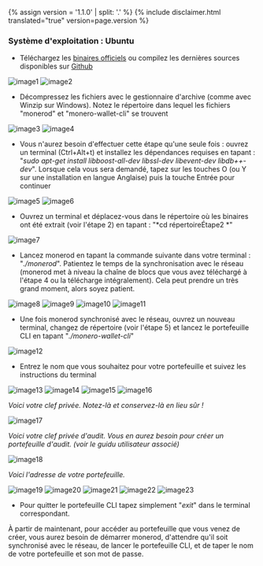 {% assign version = '1.1.0' | split: '.' %}
{% include disclaimer.html translated="true" version=page.version %}
### Système d'exploitation :  Ubuntu

- Téléchargez les [binaires officiels](https://getmonero.org/downloads/) ou compilez les dernières sources disponibles sur [Github](https://github.com/monero-project/bitmonero)

![image1](https://github.com/luuul/monero-site/blob/master/knowledge-base/user-guides/png/create_wallet/1.png)
![image2](https://github.com/luuul/monero-site/blob/master/knowledge-base/user-guides/png/create_wallet/2.png)

- Décompressez les fichiers avec le gestionnaire d'archive (comme avec Winzip sur Windows). Notez le répertoire dans lequel les fichiers "monerod" et "monero-wallet-cli" se trouvent

![image3](https://github.com/luuul/monero-site/blob/master/knowledge-base/user-guides/png/create_wallet/3.png)
![image4](https://github.com/luuul/monero-site/blob/master/knowledge-base/user-guides/png/create_wallet/4.png)

- Vous n'aurez besoin d'effectuer cette étape qu'une seule fois : ouvrez un terminal (Ctrl+Alt+t) et installez les dépendances requises en tapant : "*sudo apt-get install libboost-all-dev libssl-dev libevent-dev libdb++-dev*". Lorsque cela vous sera demandé, tapez sur les touches O (ou Y sur une installation en langue Anglaise) puis la touche Entrée pour continuer

![image5](https://github.com/luuul/monero-site/blob/master/knowledge-base/user-guides/png/create_wallet/5.png)
![image6](https://github.com/luuul/monero-site/blob/master/knowledge-base/user-guides/png/create_wallet/6.png)

- Ouvrez un terminal et déplacez-vous dans le répertoire où les binaires ont été extrait (voir l'étape 2) en tapant : "*cd répertoireÉtape2 *"

![image7](https://github.com/luuul/monero-site/blob/master/knowledge-base/user-guides/png/create_wallet/7.png)

- Lancez monerod en tapant la commande suivante dans votre terminal : "*./monerod*". Patientez le temps de la synchronisation avec le réseau (monerod met à niveau la chaîne de blocs que vous avez téléchargé à l'étape 4 ou la télécharge intégralement). Cela peut prendre un très grand moment, alors soyez patient.

![image8](https://github.com/luuul/monero-site/blob/master/knowledge-base/user-guides/png/create_wallet/8.png)
![image9](https://github.com/luuul/monero-site/blob/master/knowledge-base/user-guides/png/create_wallet/9.png)
![image10](https://github.com/luuul/monero-site/blob/master/knowledge-base/user-guides/png/create_wallet/10.png)
![image11](https://github.com/luuul/monero-site/blob/master/knowledge-base/user-guides/png/create_wallet/11.png)

- Une fois monerod synchronisé avec le réseau, ouvrez un nouveau terminal, changez de répertoire (voir l'étape 5) et lancez le portefeuille CLI en tapant "*./monero-wallet-cli*"

![image12](https://github.com/luuul/monero-site/blob/master/knowledge-base/user-guides/png/create_wallet/12.png)

- Entrez le nom que vous souhaitez pour votre portefeuille et suivez les instructions du terminal

![image13](https://github.com/luuul/monero-site/blob/master/knowledge-base/user-guides/png/create_wallet/13.png)
![image14](https://github.com/luuul/monero-site/blob/master/knowledge-base/user-guides/png/create_wallet/14.png)
![image15](https://github.com/luuul/monero-site/blob/master/knowledge-base/user-guides/png/create_wallet/15.png)
![image16](https://github.com/luuul/monero-site/blob/master/knowledge-base/user-guides/png/create_wallet/16.png)

*Voici votre clef privée. Notez-là et conservez-là en lieu sûr !*

![image17](https://github.com/luuul/monero-site/blob/master/knowledge-base/user-guides/png/create_wallet/17.png)

*Voici votre clef privée d'audit. Vous en aurez besoin pour créer un portefeuille d'audit. (voir le guidu utilisateur associé)*

![image18](https://github.com/luuul/monero-site/blob/master/knowledge-base/user-guides/png/create_wallet/18.png)

*Voici l'adresse de votre portefeuille.*

![image19](https://github.com/luuul/monero-site/blob/master/knowledge-base/user-guides/png/create_wallet/19.png)
![image20](https://github.com/luuul/monero-site/blob/master/knowledge-base/user-guides/png/create_wallet/20.png)
![image21](https://github.com/luuul/monero-site/blob/master/knowledge-base/user-guides/png/create_wallet/21.png)
![image22](https://github.com/luuul/monero-site/blob/master/knowledge-base/user-guides/png/create_wallet/22.png)
![image23](https://github.com/luuul/monero-site/blob/master/knowledge-base/user-guides/png/create_wallet/23.png)

- Pour quitter le portefeuille CLI tapez simplement "*exit*" dans le terminal correspondant.

À partir de maintenant, pour accéder au portefeuille que vous venez de créer, vous aurez besoin de démarrer monerod, d'attendre qu'il soit synchronisé avec le réseau, de lancer le portefeuille CLI, et de taper le nom de votre portefeuille et son mot de passe.
